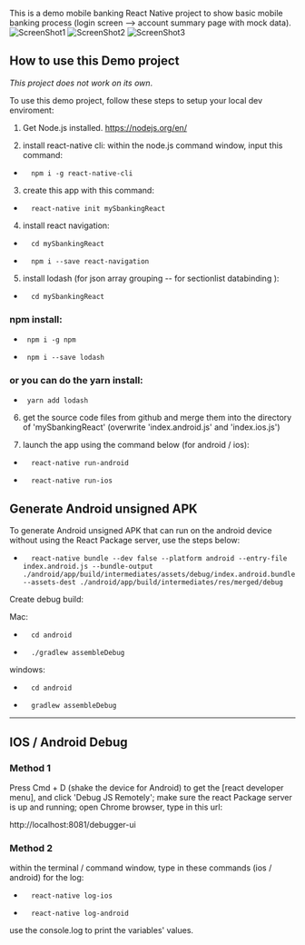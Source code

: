 This is a demo mobile banking React Native project to show basic mobile banking process (login screen --> account summary page with mock data).
 ![ScreenShot1](https://github.com/alvinz90/mySbankingReact/tree/master/images/ScreenShots/Screenshot_20170926-140213.png) 
 ![ScreenShot2](https://github.com/alvinz90/mySbankingReact/tree/master/images/ScreenShots/Screenshot_20170926-140229.png) 
 ![ScreenShot3](https://github.com/alvinz90/mySbankingReact/tree/master/images/ScreenShots/Screenshot_20170926-140235.png) 
 
## How to use this Demo project  

*This project does not work on its own*. 

To use this demo project, follow these steps to setup your local dev enviroment:  

1) Get Node.js installed. https://nodejs.org/en/

2) install react-native cli: within the node.js command window, input this command:

*		npm i -g react-native-cli

3) create this app with this command:

*		react-native init mySbankingReact

4) install react navigation:

*		cd mySbankingReact
*		npm i --save react-navigation

5) install lodash (for json array grouping -- for sectionlist databinding ):

*		cd mySbankingReact

### npm install:

*      npm i -g npm
*      npm i --save lodash

### or you can do the yarn install: 

*      yarn add lodash 

6) get the source code files from github and merge them into the directory of 'mySbankingReact' (overwrite 'index.android.js' and 'index.ios.js')

7) launch the app using the command below (for android / ios):

*		react-native run-android 
*		react-native run-ios 

## Generate Android unsigned APK

To generate Android unsigned APK that can run on the android device without using the React Package server, use the steps below:

*		react-native bundle --dev false --platform android --entry-file index.android.js --bundle-output ./android/app/build/intermediates/assets/debug/index.android.bundle --assets-dest ./android/app/build/intermediates/res/merged/debug 

Create debug build:

Mac:

*		cd android 
*		./gradlew assembleDebug 

windows:

*		cd android 
*		gradlew assembleDebug 
------------------------------------------------------------------------------------------------------------------

## IOS / Android Debug 

### Method 1
Press Cmd + D (shake the device for Android) to get the [react developer menu], and click 'Debug JS Remotely'; make sure the react Package server is up and running; open Chrome browser, type in this url:

http://localhost:8081/debugger-ui

### Method 2
within the terminal / command window, type in these commands (ios / android) for the log:

*		react-native log-ios 	
*		react-native log-android 

use the console.log to print the variables' values.

